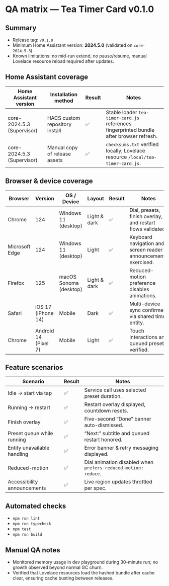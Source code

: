 # QA matrix — Tea Timer Card v0.1.0

## Summary
- Release tag: `v0.1.0`
- Minimum Home Assistant version: **2024.5.0** (validated on `core-2024.5.3`).
- Known limitations: no mid-run extend, no pause/resume, manual Lovelace resource reload required after updates.

## Home Assistant coverage
| Home Assistant version | Installation method | Result | Notes |
| --- | --- | --- | --- |
| core-2024.5.3 (Supervisor) | HACS custom repository install | ✅ | Stable loader `tea-timer-card.js` references fingerprinted bundle after browser refresh. |
| core-2024.5.3 (Supervisor) | Manual copy of release assets | ✅ | `checksums.txt` verified locally; Lovelace resource `/local/tea-timer-card.js`. |

## Browser & device coverage
| Browser | Version | OS / Device | Layout | Result | Notes |
| --- | --- | --- | --- | --- | --- |
| Chrome | 124 | Windows 11 (desktop) | Light & dark | ✅ | Dial, presets, finish overlay, and restart flows validated. |
| Microsoft Edge | 124 | Windows 11 (desktop) | Light | ✅ | Keyboard navigation and screen reader announcements exercised. |
| Firefox | 125 | macOS Sonoma (desktop) | Light & dark | ✅ | Reduced-motion preference disables animations. |
| Safari | iOS 17 (iPhone 14) | Mobile | Dark | ✅ | Multi-device sync confirmed via shared timer entity. |
| Chrome | Android 14 (Pixel 7) | Mobile | Light | ✅ | Touch interactions and queued presets verified. |

## Feature scenarios
| Scenario | Result | Notes |
| --- | --- | --- |
| Idle → start via tap | ✅ | Service call uses selected preset duration. |
| Running → restart | ✅ | Restart overlay displayed, countdown resets. |
| Finish overlay | ✅ | Five-second “Done” banner auto-dismissed. |
| Preset queue while running | ✅ | “Next:” subtitle and queued restart honored. |
| Entity unavailable handling | ✅ | Error banner & retry messaging displayed. |
| Reduced-motion | ✅ | Dial animation disabled when `prefers-reduced-motion: reduce`. |
| Accessibility announcements | ✅ | Live region updates throttled per spec. |

## Automated checks
- `npm run lint`
- `npm run typecheck`
- `npm test`
- `npm run build`

## Manual QA notes
- Monitored memory usage in dev playground during 30-minute run; no growth observed beyond normal GC churn.
- Verified that Lovelace resources load the hashed bundle after cache clear, ensuring cache busting between releases.
